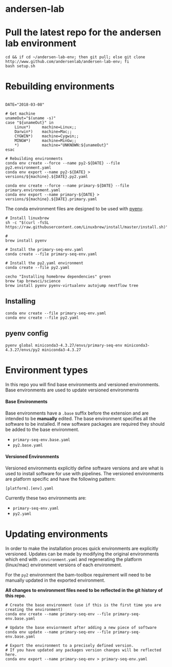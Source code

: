 # andersen-lab


# Pull the latest repo for the andersen lab environment
```
cd && if cd ~/andersen-lab-env; then git pull; else git clone http://www.github.com/andersenlab/andersen-lab-env; fi
bash setup.sh
```


# Rebuilding environments

```

DATE="2018-03-08"

# Get machine
unameOut="$(uname -s)"
case "${unameOut}" in
    Linux*)     machine=Linux;;
    Darwin*)    machine=Mac;;
    CYGWIN*)    machine=Cygwin;;
    MINGW*)     machine=MinGw;;
    *)          machine="UNKNOWN:${unameOut}"
esac

# Rebuilding environments
conda env create --force --name py2-${DATE} --file py2.environment.yaml
conda env export --name py2-${DATE} > versions/${machine}.${DATE}.py2.yaml

conda env create --force --name primary-${DATE} --file primary.environment.yaml
conda env export --name primary-${DATE} > versions/${machine}.${DATE}.primary.yaml
```

The conda environment files are designed to be used with [pyenv](https://github.com/pyenv/pyenv).

```
# Install linuxbrew
sh -c "$(curl -fsSL https://raw.githubusercontent.com/Linuxbrew/install/master/install.sh)"

#
brew install pyenv

# Install the primary-seq-env.yaml
conda create --file primary-seq-env.yaml

# Install the py2.yaml environment
conda create --file py2.yaml
```

```
cecho "Installing homebrew dependencies" green
brew tap brewsci/science
brew install pyenv pyenv-virtualenv autojump nextflow tree
```

## Installing

```
conda env create --file primary-seq-env.yaml
conda env create --file py2.yaml
```

## pyenv config

```
pyenv global miniconda3-4.3.27/envs/primary-seq-env miniconda3-4.3.27/envs/py2 miniconda3-4.3.27
```

# Environment types

In this repo you will find base environments and versioned environments. Base environments are used to update versioned environments

#### Base Environments

Base environments have a `.base` suffix before the extension and are intended to be __manually__ edited. The base environment specifies all the software to be installed. If new software packages are required they should be added to the base environment.

* `primary-seq-env.base.yaml`
* `py2.base.yaml`

#### Versioned Environments

Versioned environments explicitly define software versions and are what is used to install software for use with pipelines. The versioned environments
are platform specific and have the following pattern:

`[platform].[env].yaml`

Currently these two environments are:

* `primary-seq-env.yaml`
* `py2.yaml`

# Updating environments

In order to make the installation proces quick environments are explicitly versioned. Updates can be made by modifying the original environments which end with `.environment.yaml` and regenerating the platform (linux/mac) environment versions of each environment.

For the `py2` environment the bam-toolbox requirement will need to be manually updated in the exported environment.

__All changes to environment files need to be reflected in the git history of this repo__.

```
# Create the base environment (use if this is the first time you are creating the environment)
conda env create --name primary-seq-env --file primary-seq-env.base.yaml

# Update the base enviornment after adding a new piece of software
conda env update --name primary-seq-env --file primary-seq-env.base.yaml

# Export the environment to a precisely defined version.
# If you have updated any packages version changes will be reflected here.
conda env export --name primary-seq-env > primary-seq-env.yaml
```
